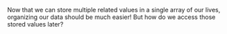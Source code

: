 Now that we can store multiple related values in a single array of our lives, organizing our data should be much easier! But how do we access those stored values later?
